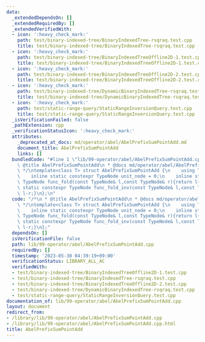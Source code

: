 ```yaml
---
data:
  _extendedDependsOn: []
  _extendedRequiredBy: []
  _extendedVerifiedWith:
  - icon: ':heavy_check_mark:'
    path: test/binary-indexed-tree/BinaryIndexedTree-rsqraq.test.cpp
    title: test/binary-indexed-tree/BinaryIndexedTree-rsqraq.test.cpp
  - icon: ':heavy_check_mark:'
    path: test/binary-indexed-tree/BinaryIndexedTreeOffline2D-1.test.cpp
    title: test/binary-indexed-tree/BinaryIndexedTreeOffline2D-1.test.cpp
  - icon: ':heavy_check_mark:'
    path: test/binary-indexed-tree/BinaryIndexedTreeOffline2D-2.test.cpp
    title: test/binary-indexed-tree/BinaryIndexedTreeOffline2D-2.test.cpp
  - icon: ':heavy_check_mark:'
    path: test/binary-indexed-tree/DynamicBinaryIndexedTree-rsqraq.test.cpp
    title: test/binary-indexed-tree/DynamicBinaryIndexedTree-rsqraq.test.cpp
  - icon: ':heavy_check_mark:'
    path: test/static-range-query/StaticRangeInversionQuery.test.cpp
    title: test/static-range-query/StaticRangeInversionQuery.test.cpp
  _isVerificationFailed: false
  _pathExtension: cpp
  _verificationStatusIcon: ':heavy_check_mark:'
  attributes:
    _deprecated_at_docs: md/operator/abel/AbelPrefixSumPointAdd.md
    document_title: AbelPrefixSumPointAdd
    links: []
  bundledCode: "#line 1 \"lib/99-operator/abel/AbelPrefixSumPointAdd.cpp\"\n/*\n *\
    \ @title AbelPrefixSumPointAdd\n * @docs md/operator/abel/AbelPrefixSumPointAdd.md\n\
    \ */\ntemplate<class T> struct AbelPrefixSumPointAdd {\n    using TypeNode = T;\n\
    \    inline static constexpr TypeNode unit_node = 0;\n    inline static constexpr\
    \ TypeNode func_fold(const TypeNode& l,const TypeNode& r){return l+r;}\n    inline\
    \ static constexpr TypeNode func_fold_inv(const TypeNode& l,const TypeNode& r){return\
    \ l-r;}\n};\n"
  code: "/*\n * @title AbelPrefixSumPointAdd\n * @docs md/operator/abel/AbelPrefixSumPointAdd.md\n\
    \ */\ntemplate<class T> struct AbelPrefixSumPointAdd {\n    using TypeNode = T;\n\
    \    inline static constexpr TypeNode unit_node = 0;\n    inline static constexpr\
    \ TypeNode func_fold(const TypeNode& l,const TypeNode& r){return l+r;}\n    inline\
    \ static constexpr TypeNode func_fold_inv(const TypeNode& l,const TypeNode& r){return\
    \ l-r;}\n};"
  dependsOn: []
  isVerificationFile: false
  path: lib/99-operator/abel/AbelPrefixSumPointAdd.cpp
  requiredBy: []
  timestamp: '2023-05-30 04:39:19+09:00'
  verificationStatus: LIBRARY_ALL_AC
  verifiedWith:
  - test/binary-indexed-tree/BinaryIndexedTreeOffline2D-1.test.cpp
  - test/binary-indexed-tree/BinaryIndexedTree-rsqraq.test.cpp
  - test/binary-indexed-tree/BinaryIndexedTreeOffline2D-2.test.cpp
  - test/binary-indexed-tree/DynamicBinaryIndexedTree-rsqraq.test.cpp
  - test/static-range-query/StaticRangeInversionQuery.test.cpp
documentation_of: lib/99-operator/abel/AbelPrefixSumPointAdd.cpp
layout: document
redirect_from:
- /library/lib/99-operator/abel/AbelPrefixSumPointAdd.cpp
- /library/lib/99-operator/abel/AbelPrefixSumPointAdd.cpp.html
title: AbelPrefixSumPointAdd
---
```

